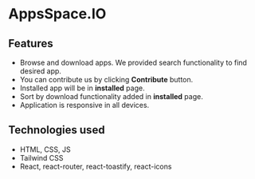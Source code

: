 # AppsSpace.IO
## Features
- Browse and download apps. We provided search functionality to find desired app. 
- You can contribute us by clicking **Contribute** button.
- Installed app will be in **installed** page.
- Sort by download functionality added in **installed** page. 
- Application is responsive in all devices.
## Technologies used
- HTML, CSS, JS
- Tailwind CSS
- React, react-router, react-toastify, react-icons
